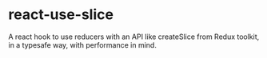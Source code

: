 # react-use-slice
A react hook to use reducers with an API like createSlice from Redux toolkit, in a typesafe way, with performance in mind.
